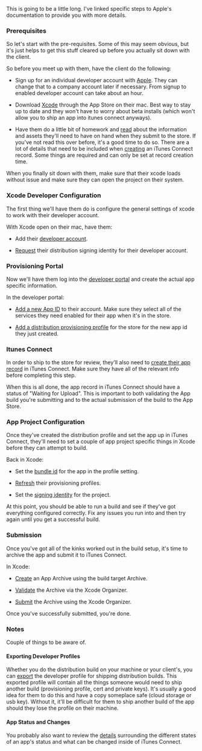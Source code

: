 
This is going to be a little long. I've linked specific steps to Apple's documentation to provide you with more details.

### Prerequisites

So let's start with the pre-requisites.  Some of this may seem obvious, but it's just helps to get this stuff cleared up before you actually sit down with the client.

So before you meet up with them, have the client do the following:

 - Sign up for an individual developer account with [Apple][4].  They can change that to a company account later if necessary.  From signup to enabled developer account can take about an hour.

 - Download [Xcode][3] through the App Store on their mac.  Best way to stay up to date and they won't have to worry about beta installs (which won't allow you to ship an app into itunes connect anyways).

 - Have them do a little bit of homework and [read][12] about the information and assets they'll need to have on hand when they submit to the store.  If you've not read this over before, it's a good time to do so.  There are a lot of details that need to be included when [creating][11] an iTunes Connect record.  Some things are required and can only be set at record creation time.

When you finally sit down with them, make sure that their xcode loads without issue and make sure they can open the project on their system.

### Xcode Developer Configuration

The first thing we'll have them do is configure the general settings of xcode to work with their developer account.

With Xcode open on their mac, have them:

 - Add their [developer account][5].

 - [Request][5] their distribution signing identity for their developer account.

### Provisioning Portal

Now we'll have them log into the [developer portal][4] and create the actual app specific information.  

In the developer portal:

 - [Add a new App ID][9] to their account. Make sure they select all of the services they need enabled for their app when it's in the store.

 - [Add a distribution provisioning profile][6] for the store for the new app id they just created.

### Itunes Connect

In order to ship to the store for review, they'll also need to [create their app record][11] in iTunes Connect.  Make sure they have all of the relevant info before completing this step.

When this is all done, the app record in iTunes Connect should have a status of "Waiting for Upload".  This is important to both validating the App build you're submitting and to the actual submission of the build to the App Store.

### App Project Configuration

Once they've created the distribution profile and set the app up in iTunes Connect, they'll need to set a couple of app project specific things in Xcode before they can attempt to build.

Back in Xcode:

 - Set the [bundle id][10] for the app in the profile setting.

 - [Refresh][8] their provisioning profiles.

 - Set the [signing identity][7] for the project.

At this point, you should be able to run a build and see if they've got everything configured correctly.  Fix any issues you run into and then try again until you get a successful build.

### Submission

Once you've got all of the kinks worked out in the build setup, it's time to archive the app and submit it to iTunes Connect.

In Xcode:

 - [Create][14] an App Archive using the build target Archive.

 - [Validate][15] the Archive via the Xcode Organizer.

 - [Submit][16] the Archive using the Xcode Organizer.

Once you've successfully submitted, you're done.

### Notes

Couple of things to be aware of.

#### Exporting Developer Profiles

Whether you do the distribution build on your machine or your client's, you can [export][2] the developer profile for shipping distribution builds.  This exported profile will contain all the things someone would need to ship another build (provisioning profile, cert and private keys).  It's usually a good idea for them to do this and have a copy someplace safe (cloud storage or usb key).  Without it, it'll be difficult for them to ship another build of the app should they lose the profile on their machine.

#### App Status and Changes

You probably also want to review the [details][13] surrounding the different states of an app's status and what can be changed inside of iTunes Connect.

[1]: https://developer.apple.com/library/ios/documentation/IDEs/Conceptual/AppDistributionGuide/ManagingAccounts/ManagingAccounts.html#//apple_ref/doc/uid/TP40012582-CH24-SW2 "Request Signing Identities"

[2]: https://developer.apple.com/library/ios/recipes/xcode_help-accounts_preferences/articles/export_signing_assets.html "Exporting Your Signing Identities and Provisioning Profiles"

[3]: https://itunes.apple.com/us/app/xcode/id497799835?mt=12 "Xcode on the App Store"

[4]: http://developer.apple.com "Apple Development Portal"

[5]: https://developer.apple.com/library/ios/documentation/IDEs/Conceptual/AppDistributionGuide/ManagingAccounts/ManagingAccounts.html#//apple_ref/doc/uid/TP40012582-CH24-SW2 "Adding Your Apple ID Account in Xcode"

[6]: https://developer.apple.com/library/ios/documentation/IDEs/Conceptual/AppDistributionGuide/SubmittingYourApp/SubmittingYourApp.html#//apple_ref/doc/uid/TP40012582-CH9-SW8 "Adding Your Apple ID Account in Xcode"

[7]: https://developer.apple.com/library/ios/documentation/IDEs/Conceptual/AppDistributionGuide/ConfiguringYourApp/ConfiguringYourApp.html#//apple_ref/doc/uid/TP40012582-CH28-SW45 "Choosing a Signing Identity for Apps"

[8]: https://developer.apple.com/library/ios/documentation/IDEs/Conceptual/AppDistributionGuide/MaintainingProfiles/MaintainingProfiles.html#//apple_ref/doc/uid/TP40012582-CH30-SW26 "Refreshing Provisioning Profiles in Xcode"

[9]: https://developer.apple.com/library/ios/documentation/IDEs/Conceptual/AppDistributionGuide/MaintainingProfiles/MaintainingProfiles.html#//apple_ref/doc/uid/TP40012582-CH30-SW991 "Registering App IDs"

[10]: https://developer.apple.com/library/ios/documentation/IDEs/Conceptual/AppDistributionGuide/ConfiguringYourApp/ConfiguringYourApp.html#//apple_ref/doc/uid/TP40012582-CH28-SW16 "Setting the Bundle ID"

[11]: https://developer.apple.com/library/ios/documentation/LanguagesUtilities/Conceptual/iTunesConnect_Guide/Chapters/CreatingiTunesConnectRecord.html#//apple_ref/doc/uid/TP40011225-CH13-SW1 "Creating an iTunes Connect Record for an App"

[12]: https://developer.apple.com/library/ios/documentation/LanguagesUtilities/Conceptual/iTunesConnect_Guide/Chapters/FirstSteps.html#//apple_ref/doc/uid/TP40011225-CH19-SW1 "Identifying Your App in iTunes Connect"

[13]: https://developer.apple.com/library/ios/documentation/LanguagesUtilities/Conceptual/iTunesConnect_Guide/Chapters/ChangingAppStatus.html#//apple_ref/doc/uid/TP40011225-CH30-SW1 "Viewing and Changing Your App’s Status and Availability"

[14]: https://developer.apple.com/library/ios/documentation/IDEs/Conceptual/AppDistributionGuide/SubmittingYourApp/SubmittingYourApp.html#//apple_ref/doc/uid/TP40012582-CH9-SW26 "Creating an Archive"

[15]: https://developer.apple.com/library/ios/documentation/IDEs/Conceptual/AppDistributionGuide/SubmittingYourApp/SubmittingYourApp.html#//apple_ref/doc/uid/TP40012582-CH9-SW2 "Running iTunes Connect Validation Tests"

[16]: https://developer.apple.com/library/ios/documentation/IDEs/Conceptual/AppDistributionGuide/SubmittingYourApp/SubmittingYourApp.html#//apple_ref/doc/uid/TP40012582-CH9-SW27 "Submitting Your iOS App"
